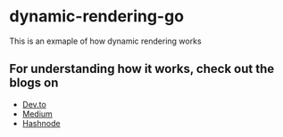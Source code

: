 # dynamic-rendering-go

This is an exmaple of how dynamic rendering works

## For understanding how it works, check out the blogs on

- [Dev.to](https://dev.to/avash027/making-a-dynamic-renderer-with-golang-from-scratch-2gpd)
- [Medium](https://medium.com/@avashm/making-a-dynamic-renderer-with-golang-from-scratch-37eec72c0a65)
- [Hashnode](https://blogs.avash.in/making-a-dynamic-renderer-with-golang-from-scratch)
